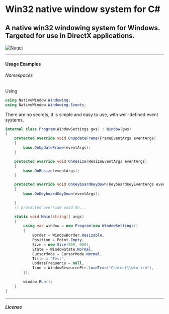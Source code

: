 # Win32 native window system for C#

## A native win32 windowing system for Windows. Targeted for use in DirectX applications.


[![Nuget](https://img.shields.io/nuget/v/Win32.NativeWindow)](https://www.nuget.org/packages/Win32.NativeWindow/)

---
#### Usage Examples

###### Namespaces
Using 
```csharp
using NativeWindow.Windowing;
using NativeWindow.Windowing.Events;
```
There are no secrets, it is simple and easy to use, with well-defined event systems.

```csharp
internal class Program(WindowSettings gws) : Window(gws)
{
    protected override void OnUpdateFrame(FrameEventArgs eventArgs)
    {
        base.OnUpdateFrame(eventArgs);
    }

    protected override void OnResize(ResizeEventArgs eventArgs)
    {
        base.OnResize(eventArgs);
    }

    protected override void OnKeyboardKeyDown(KeyboardKeyEventArgs eventArgs)
    {
        base.OnKeyboardKeyDown(eventArgs);

    }
    // protected override void On...

    static void Main(string[] args)
    {
        using var window = new Program(new WindowSettings()
        {
            Border = WindowBorder.Resizable,
            Position = Point.Empty,
            Size = new Size(800, 600),
            State = WindowState.Normal,
            CursorMode = CursorMode.Normal,
            Title = "Test",
            UpdateFrequency = null,
            Icon = WindowResourcePtr.LoadIcon("Content\\win.ico"),
        });

        window.Run();
    }
}
```
---

##### License